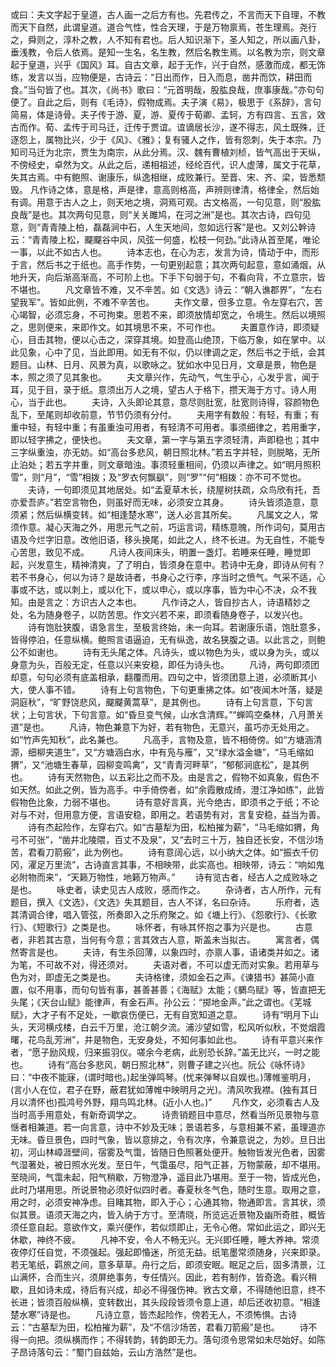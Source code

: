 <!-- { "loadSidebar": true } -->
或曰：夫文字起于皇道，古人画一之后方有也。先君传之，不言而天下自理，不教而天下自然，此谓皇道。道合气性，性合天理，于是万物禀焉，苍生理焉。尧行之，舜则之，淳朴之教，人不知有君也。后人知识渐下，圣人知之，所以画八卦，垂浅教，令后人依焉。是知一生名，名生教，然后名教生焉。以名教为宗，则文章起于皇道，兴乎《国风》耳。自古文章，起于无作，兴于自然，感激而成，都无饰练，发言以当，应物便是，古诗云：“日出而作，日入而息，凿井而饮，耕田而食。”当句皆了也。其次，《尚书》歌曰：“元首明哉，股肱良哉，庶事康哉。”亦句句便了。自此之后，则有《毛诗》，假物成焉。夫子演《易》，极思于《系辞》，言句简易，体是诗骨。夫子传于游、夏，游、夏传于荀卿、孟轲，方有四言、五言，效古而作。荀、孟传于司马迁，迁传于贾谊。谊谪居长沙，遂不得志，风土既殊，迁逐怨上，属物比兴，少于《风》、《雅》；复有骚人之作，皆有怨刺，失于本宗。乃知司马迁为北宗，贾生为南宗，从此分焉。汉、魏有曹植刘桢，皆气高出于天纵，不傍经史，卓然为文。从此之后，递相祖述，经纶百代，识人虚薄，属文于花草，失其古焉。中有鲍照、谢康乐，纵逸相继，成败兼行。至晋、宋、齐、梁，皆悉颓毁。
凡作诗之体，意是格，声是律，意高则格高，声辨则律清，格律全，然后始有调。用意于古人之上，则天地之境，洞焉可观。古文格高，一句见意，则“股肱良哉”是也。其次两句见意，则“关关雎鸠，在河之洲”是也。其次古诗，四句见意，则“青青陵上柏，磊磊涧中石，人生天地间，忽如远行客”是也。又刘公幹诗云：“青青陵上松，飋飋谷中风，风弦一何盛，松枝一何劲。”此诗从首至尾，唯论一事，以此不如古人也。
　　诗本志也，在心为志，发言为诗，情动于中，而形于言，然后书之于纸也。高手作势，一句更别起意；其次两句起意，意如涌烟，从地升天，向后渐高渐高，不可阶上也。下手下句弱于句，不看向背，不立意宗，皆不堪也。
　　凡文章皆不难，又不辛苦。如《文选》诗云：“朝入谯郡界”，“左右望我军”。皆如此例，不难不辛苦也。
　　夫作文章，但多立意。令左穿右穴，苦心竭智，必须忘身，不可拘束。思若不来，即须放情却宽之，令境生。然后以境照之，思则便来，来即作文。如其境思不来，不可作也。
　　夫置意作诗，即须疑心，目击其物，便以心击之，深穿其境。如登高山绝顶，下临万象，如在掌中。以此见象，心中了见，当此即用。如无有不似，仍以律调之定，然后书之于纸，会其题目。山林、日月、风景为真，以歌咏之。犹如水中见日月，文章是景，物色是本，照之须了见其象也。
　　夫文章兴作，先动气，气生乎心，心发乎言，闻于耳，见于目，录于纸。意须出万人之境，望古人于格下，攒天海于方寸。诗人用心，当于此也。
　　夫诗，入头即论其意，意尽则肚宽，肚宽则诗得，容颜物色乱下，至尾则却收前意，节节仍须有分付。
　　夫用字有数般：有轻，有重；有重中轻，有轻中重；有虽重浊可用者，有轻清不可用者。事须细律之，若用重字，即以轻字拂之，便快也。
　　夫文章，第一字与第五字须轻清，声即稳也；其中三字纵重浊，亦无妨。如“高台多悲风，朝日照北林。”若五字并轻，则脱略，无所止泊处；若五字并重，则文章暗浊。事须轻重相间，仍须以声律之。如“明月照积雪”，则“月”，“雪”相拨；及“罗衣何飘飖”，则“罗”“何”相拨：亦不可不觉也。
　　夫诗，一句即须见其地居处。如“孟夏草木长，绕屋树扶疏，众鸟欣有托，吾亦爱吾庐。”若空言物色，则虽好而无味，必须安立其身。
　　诗头皆须造意，意须紧；然后纵横变转。如“相逢楚水寒”，送人必言其所矣。
　　凡属文之人，常须作意。凝心天海之外，用思元气之前，巧运言词，精练意魄，所作词句，莫用古语及今烂字旧意。改他旧语，移头换尾，如此之人，终不长进。为无自性，不能专心苦思，致见不成。
　　凡诗人夜间床头，明置一盏灯。若睡来任睡，睡觉即起，兴发意生，精神清爽，了了明白，皆须身在意中。若诗中无身，即诗从何有？若不书身心，何以为诗？是故诗者，书身心之行李，序当时之愤气。气采不适，心事或不达，或以刺上，或以化下，或以申心，或以序事，皆为中心不决，众不我知。由是言之：方识古人之本也。
　　凡作诗之人，皆自抄古人，诗语精妙之处，名为随身卷子，以防苦思。作文兴若不来，即须看随身卷子，以发兴也。
　　诗有饱肚狭腹，语急言生，至极言终始，未一向耳。若谢康乐语，饱肚意多，皆得停泊，任意纵横。鲍照言语逼迫，无有纵逸，故名狭腹之语。以此言之，则鲍公不如谢也。
　　诗有无头尾之体。凡诗头，或以物色为头，或以身为头，或以身意为头，百般无定，任意以兴来安稳，即任为诗头也。
　　凡诗，两句即须团却意，句句必须有底盖相承，翻覆而用。四句之中，皆须团意上道，必须断其小大，使人事不错。
　　诗有上句言物色，下句更重拂之体。如“夜闻木叶落，疑是洞庭秋”，“旷野饶悲风，飋飋黄蒿草”，是其例也。
　　诗有上句言意，下句言状；上句言状，下句言意。如“昏旦变气候，山水含清辉。”“蝉鸣空桑林，八月萧关道”是也。
　　凡诗，物色兼意下为好，若有物色，无意兴，虽巧亦无处用之。如“竹声先知秋”，此名兼也。
　　凡高手，言物及意，皆不相倚傍。如“方塘涵清源，细柳夹道生”，又“方塘涵白水，中有凫与雁”，又“绿水溢金塘”，“马毛缩如猬”，又“池塘生春草，园柳变鸣禽”，又“青青河畔草”，“郁郁涧底松”，是其例也。
　　诗有天然物色，以五彩比之而不及。由是言之，假物不如真象，假色不如天然。如此之例，皆为高手。中手倚傍者，如“余霞散成绮，澄江净如练”，此皆假物色比象，力弱不堪也。
　　诗有意好言真，光今绝古，即须书之于纸；不论对与不对，但用意方便，言语安稳，即用之。若语势有对，言复安稳，益当为善。
　　诗有杰起险作，左穿右穴。如“古墓犁为田，松柏摧为薪”，“马毛缩如猬，角弓不可张”，“凿井北陵隈，百丈不及泉”，又“去时三十万，独自还长安，不信沙场苦，君看刀箭瘢”，此为例也。
　　诗有意阔心远，以小纳大之体。如“振衣千仞冈，濯足万里流”，古诗直言其事，不相映带，此实高也。相映带，诗云：“响如鬼必附物而来”，“天籁万物性，地籁万物声。”
　　诗有览古者，经古人之成败咏之是也。
　　咏史者，读史见古人成败，感而作之。
　　杂诗者，古人所作，元有题目，撰入《文选》，《文选》失其题目，古人不详，名曰杂诗。
　　乐府者，选其清调合律，唱入管弦，所奏即入之乐府聚之。如《塘上行》、《怨歌行》、《长歌行》、《短歌行》之类是也。
　　咏怀者，有咏其怀抱之事为兴是也。
　　古意者，非若其古意，当何有今意；言其效古人意，斯盖未当拟古。
　　寓言者，偶然寄言是也。
　　夫诗，有生杀回薄，以象四时，亦禀人事，语诸类并如之。诸为笔，不可故不对，得还须对。
　　夫语对者，不可以虚无而对实象。若用草与色为对，即虚无之类是也。
　　夫诗格律，须如金石之声。《谏猎书》甚简小直置，似不用事，而句句皆有事，甚善甚善；《海赋》太能；《鵩鸟赋》等，皆直把无头尾；《天台山赋》能律声，有金石声。孙公云：“掷地金声。”此之谓也。《芜城赋》，大才子有不足处，一歇哀伤便已，无有自宽知道之意。
　　诗有“明月下山头，天河横戍楼，白云千万里，沧江朝夕流。浦沙望如雪，松风听似秋，不觉烟霞曙，花鸟乱芳洲”，并是物色，无安身处，不知何事如此也。
　　诗有平意兴来作者，“愿子励风规，归来振羽仪。嗟余今老病，此别恐长辞。”盖无比兴，一时之能也。
　　诗有“高台多悲风，朝日照北林”，则曹子建之兴也。阮公《咏怀诗》曰：“中夜不能寐，(谓时暗也。)起坐弹鸣琴。(忧来弹琴以自娱也。)薄帷鉴明月，(言小人在位，君子在野，蔽君犹如薄帷中映明月之光)。清风吹我襟。(独有其日月以清怀也)孤鸿号外野，翔鸟鸣北林。(近小人也。)”
　　凡作文，必须看古人及当时高手用意处，有新奇调学之。
　　诗贵销题目中意尽，然看当所见景物与意惬者相兼道。若一向言意，诗中不妙及无味；景语若多，与意相兼不紧，虽理道亦无味。昏旦景色，四时气象，皆以意排之，令有次序，令兼意说之，为妙。旦日出初，河山林嶂涯壁间，宿雾及气霭，皆随日色照著处便开。触物皆发光色者，因雾气湿著处，被日照水光发。至日午，气霭虽尽，阳气正甚，万物蒙蔽，却不堪用。至晓间，气霭未起，阳气稍歇，万物澄净，遥目此乃堪用。至于一物，皆成光色，此时乃堪用思。所说景物必须好似四时者。春夏秋冬气色，随时生意。取用之意，用之时，必须安神净虑。目睹其物，即入于心；心通其物，物通即言。言其状，须似其景。语须天海之内，皆入纳于方寸。至清晓，所览远近景物及幽所奇胜，概皆须任意自起。意欲作文，乘兴便作，若似烦即止，无令心倦。常如此运之，即兴无休歇，神终不疲。
　　凡神不安，令人不畅无兴。无兴即任睡，睡大养神。常须夜停灯任自觉，不须强起。强起即惛迷，所览无益。纸笔墨常须随身，兴来即录。若无笔纸，羁旅之间，意多草草。舟行之后，即须安眠。眠足之后，固多清景，江山满怀，合而生兴，须屏绝事务，专任情兴。因此，若有制作，皆奇逸。看兴稍歇，且如诗未成，待后有兴成，却必不得强伤神。敩古文章，不得随他旧意，终不长进；皆须百般纵横，变转数出，其头段段皆须令意上道，却后还收初意。“相逢楚水寒”诗是也。
　　凡诗立意，皆杰起险作，傍若无人，不须怖惧。古诗云：“古墓犁为田，松柏摧为薪”，及“不信沙场苦，君看刀箭瘢”是也。
　　诗不得一向把。须纵横而作；不得转韵，转韵即无力。落句须令思常如未尽始好。如陈子昂诗落句云：“蜀门自兹始，云山方浩然”是也。
